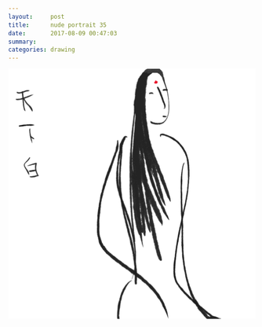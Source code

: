 ```yaml
---
layout:     post
title:      nude portrait 35
date:       2017-08-09 00:47:03
summary:    
categories: drawing
---
```

![nude portrait 35](/images/diary/nude-portrait-35.png ".")
